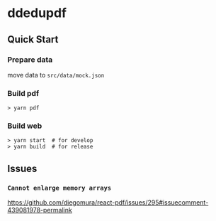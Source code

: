 ddedupdf
======

## Quick Start

### Prepare data

move data to `src/data/mock.json`

### Build pdf

```shell
> yarn pdf
```

### Build web

```shell
> yarn start  # for develop
> yarn build  # for release
```

## Issues

### `Cannot enlarge memory arrays`

https://github.com/diegomura/react-pdf/issues/295#issuecomment-439081978-permalink
